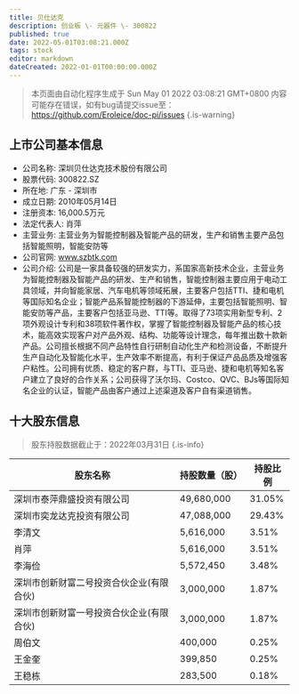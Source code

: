 ```yaml
---
title: 贝仕达克
description: 创业板 \- 元器件 \- 300822
published: true
date: 2022-05-01T03:08:21.000Z
tags: stock
editor: markdown
dateCreated: 2022-01-01T00:00:00.000Z
---
```


> 本页面由自动化程序生成于 Sun May 01 2022 03:08:21 GMT+0800
> 内容可能存在错误，如有bug请提交issue至：https://github.com/Eroleice/doc-pi/issues
{.is-warning}

## 上市公司基本信息
- 公司名称: 深圳贝仕达克技术股份有限公司
- 股票代码: 300822.SZ
- 所在地: 广东 - 深圳市
- 成立日期: 2010年05月14日
- 注册资本: 16,000.5万元
- 法定代表人: 肖萍
- 主营业务: 主营业务为智能控制器及智能产品的研发，生产和销售主要产品包括智能照明，智能安防等
- 公司官网: www.szbtk.com
- 公司介绍: 公司是一家具备较强的研发实力，系国家高新技术企业，主营业务为智能控制器及智能产品的研发、生产和销售，智能控制器主要应用于电动工具领域，并向智能家居、汽车电机等领域拓展，主要客户包括TTI、捷和电机等国际知名企业；智能产品系智能控制器的下游延伸，主要包括智能照明、智能安防等产品，主要客户包括亚马逊、TTI等。取得了73项实用新型专利、2项外观设计专利和38项软件著作权，掌握了智能控制器及智能产品的核心技术，能高效实现客户对产品外观、结构、功能等设计理念，每年推出数十款新产品。公司擅长根据不同产品特性自行研制自动化生产和检测设备，不断提升生产自动化及智能化水平，生产效率不断提高，有利于保证产品品质及增强客户粘性。公司拥有优质、稳定的客户群，与TTI、亚马逊、捷和电机等知名客户建立了良好的合作关系；公司获得了沃尔玛、Costco、QVC、BJs等国际知名企业的认证，智能产品由客户通过上述渠道及客户自有渠道销售。


## 十大股东信息
> 股东持股数据截止于：2022年03月31日
{.is-info}

| 股东名称 | 持股数量（股） | 持股比例 |
| --- | --- | --- |
| 深圳市泰萍鼎盛投资有限公司 | 49,680,000 | 31.05% |
| 深圳市奕龙达克投资有限公司 | 47,088,000 | 29.43% |
| 李清文 | 5,616,000 | 3.51% |
| 肖萍 | 5,616,000 | 3.51% |
| 李海俭 | 5,572,450 | 3.48% |
| 深圳市创新财富二号投资合伙企业(有限合伙) | 3,000,000 | 1.87% |
| 深圳市创新财富一号投资合伙企业(有限合伙) | 3,000,000 | 1.87% |
| 周伯文 | 400,000 | 0.25% |
| 王金奎 | 399,850 | 0.25% |
| 王稳栋 | 283,500 | 0.18% |




